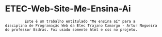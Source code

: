 # ETEC-Web-Site-Me-Ensina-Ai
             Este é um trabalho entitulado "Me ensina aí" para a disciplina de Programação Web da Etec Trajano Camargo - Artur Nogueira              do professor Esdras. Foi usado somente html e css no projeto.
